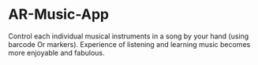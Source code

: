 # AR-Music-App
Control each individual musical instruments in a song by your hand (using barcode Or markers). Experience of listening and learning music becomes more enjoyable and fabulous.
